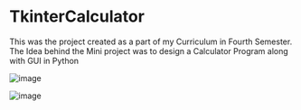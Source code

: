 # TkinterCalculator
This was the project created as a part of my Curriculum in Fourth Semester. The Idea behind the Mini project was to design a Calculator Program along with GUI in Python


![image](https://user-images.githubusercontent.com/46243069/173528722-b523ffbc-cb71-4fa8-aa12-e26ac926b76d.png)

![image](https://user-images.githubusercontent.com/46243069/173528993-37b2c3df-0463-4d9a-b421-637d6ed0679b.png)


